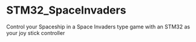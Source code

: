 # STM32_SpaceInvaders
Control your Spaceship in a Space Invaders type game with an STM32 as your joy stick controller
